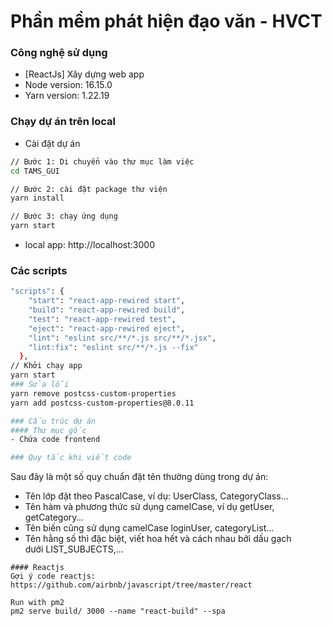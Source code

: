 # Phần mềm phát hiện đạo văn - HVCT

### Công nghệ sử dụng

- [ReactJs] Xây dựng web app
- Node version: 16.15.0
- Yarn version: 1.22.19

### Chạy dự án trên local

- Cài đặt dự án

```sh
// Bước 1: Di chuyển vào thư mục làm việc
cd TAMS_GUI

// Bước 2: cài đặt package thư viện
yarn install

// Bước 3: chạy ứng dụng
yarn start
```

- local app: http://localhost:3000


### Các scripts 
```sh
"scripts": {
    "start": "react-app-rewired start",
    "build": "react-app-rewired build",
    "test": "react-app-rewired test",
    "eject": "react-app-rewired eject",
    "lint": "eslint src/**/*.js src/**/*.jsx",
    "lint:fix": "eslint src/**/*.js --fix"
  },
// Khởi chạy app
yarn start
### Sửa lỗi
yarn remove postcss-custom-properties
yarn add postcss-custom-properties@8.0.11

### Cấu trúc dự án
#### Thư mục gốc
- Chứa code frontend

### Quy tắc khi viết code
```
Sau đây là một số quy chuẩn đặt tên thường dùng trong dự án:
- Tên lớp đặt theo PascalCase, ví dụ: UserClass, CategoryClass…
- Tên hàm và phương thức sử dụng camelCase, ví dụ getUser, getCategory…
- Tên biến cũng sử dụng camelCase loginUser, categoryList…
- Tên hằng số thì đặc biệt, viết hoa hết và cách nhau bởi dấu gạch dưới LIST_SUBJECTS,...

```
#### Reactjs 
Gợi ý code reactjs: https://github.com/airbnb/javascript/tree/master/react

Run with pm2
pm2 serve build/ 3000 --name "react-build" --spa

